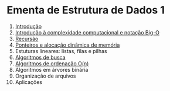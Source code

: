 # Ementa de Estrutura de Dados 1

1. [Introdução](intro.md)
2. [Introdução à complexidade computacional e notação Big-O](bigO.md)
3. [Recursão](recursao.md)
4. [Ponteiros e alocação dinâmica de memória](ponteiro.md)
5. Estuturas lineares: listas, filas e pilhas
6. [Algoritmos de busca](busca.md)
7. [Algoritmos de ordenação O(n)](ordenacao.md)
8. Algoritmos em árvores binária
9. Organização de arquivos
10. Aplicações

